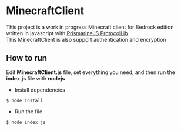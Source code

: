 # MinecraftClient
This project is a work in progress Minecraft client for Bedrock edition written in javascript with [PrismarineJS ProtocolLib](https://github.com/PrismarineJS/bedrock-protocol) <br>
This MinecraftClient is also support authentication and encryption

## How to run
Edit **MinecraftClient.js** file, set everything you need, and then run the **index.js** file with **nodejs**

- Install dependencies
```
$ node install
```
- Run the file
```
$ node index.js
```